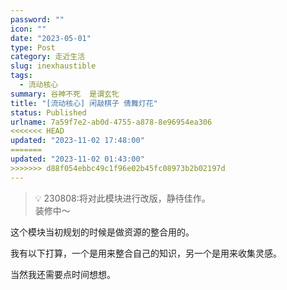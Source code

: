 ```yaml
---
password: ""
icon: ""
date: "2023-05-01"
type: Post
category: 走近生活
slug: inexhaustible
tags:
  - 流动核心
summary: 谷神不死  是谓玄牝
title: "[流动核心] 闲敲棋子 倩舞灯花"
status: Published
urlname: 7a59f7e2-ab0d-4755-a878-8e96954ea306
<<<<<<< HEAD
updated: "2023-11-02 17:48:00"
=======
updated: "2023-11-02 01:43:00"
>>>>>>> d88f054ebbc49c1f96e02b45fc08973b2b02197d
---
```


> 💡 230808:将对此模块进行改版，静待佳作。  
> 装修中～

这个模块当初规划的时候是做资源的整合用的。

我有以下打算，一个是用来整合自己的知识，另一个是用来收集灵感。

当然我还需要点时间想想。
